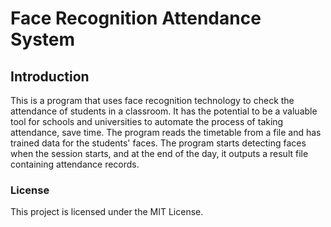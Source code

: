 # Face Recognition Attendance System

## Introduction

This is a program that uses face recognition technology to check the attendance of students in a classroom. It has the potential to be a valuable tool for schools and universities to automate the process of taking attendance, save time. The program reads the timetable from a file and has trained data for the students' faces. The program starts detecting faces when the session starts, and at the end of the day, it outputs a result file containing attendance records.

### License

This project is licensed under the MIT License.